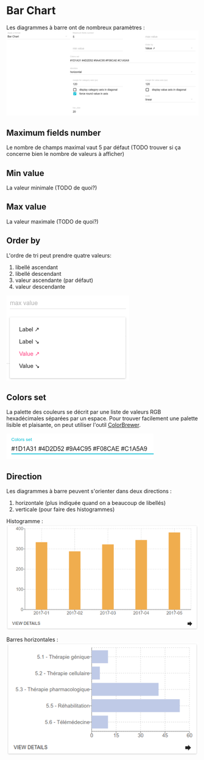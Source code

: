 # Bar Chart

Les diagrammes à barre ont de nombreux paramètres : ![Paramètres du format Bar Chart](/assets/FormatBarChart.png)

## Maximum fields number

Le nombre de champs maximal vaut 5 par défaut \(TODO trouver si ça concerne bien le nombre de valeurs à afficher\)

## Min value

La valeur minimale \(TODO de quoi?\)

## Max value

La valeur maximale \(TODO de quoi?\)

## Order by

L'ordre de tri peut prendre quatre valeurs:

1. libellé ascendant
2. libellé descendant
3. valeur ascendante \(par défaut\)
4. valeur descendante

![Ordres de tri du format Bar Chart](/assets/FormatBarChartOrderBy.png)

## Colors set

La palette des couleurs se décrit par une liste de valeurs RGB hexadécimales séparées par un espace. Pour trouver facilement une palette lisible et plaisante, on peut utiliser l'outil [ColorBrewer](http://colorbrewer2.org).

![Champ de saisie des couleurs du format Bar Chart](/assets/FormatColorsSet.png)

## Direction

Les diagrammes à barre peuvent s'orienter dans deux directions :

1. horizontale \(plus indiquée quand on a beaucoup de libellés\)
2. verticale \(pour faire des histogrammes\)

Histogramme : ![Barres verticales](/assets/FormatBarChartHistogram.png)

Barres horizontales : ![Barres horizontales](/assets/FormatBarChartHorizontal.png)
